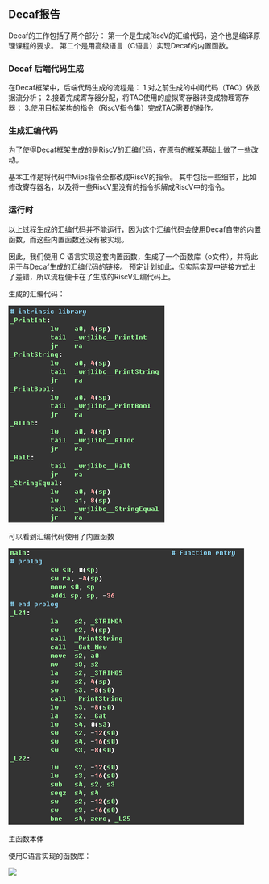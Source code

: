 ## Decaf报告  

Decaf的工作包括了两个部分：
第一个是生成RiscV的汇编代码，这个也是编译原理课程的要求。
第二个是用高级语言（C语言）实现Decaf的内置函数。

### Decaf 后端代码生成
在Decaf框架中，后端代码生成的流程是：
1.对之前生成的中间代码（TAC）做数据流分析；
2.接着完成寄存器分配，将TAC使用的虚拟寄存器转变成物理寄存器；
3.使用目标架构的指令（RiscV指令集）完成TAC需要的操作。

### 生成汇编代码
为了使得Decaf框架生成的是RiscV的汇编代码，在原有的框架基础上做了一些改动。

基本工作是将代码中Mips指令全都改成RiscV的指令。
其中包括一些细节，比如修改寄存器名，以及将一些RiscV里没有的指令拆解成RiscV中的指令。

### 运行时
以上过程生成的汇编代码并不能运行，因为这个汇编代码会使用Decaf自带的内置函数，而这些内置函数还没有被实现。

因此，我们使用 C 语言实现这套内置函数，生成了一个函数库（o文件），并将此用于与Decaf生成的汇编代码的链接。
预定计划如此，但实际实现中链接方式出了差错，所以流程便卡在了生成的RiscV汇编代码上。

生成的汇编代码：

![](funclib.png)

可以看到汇编代码使用了内置函数

![](mainfunc.png)

主函数本体



使用C语言实现的函数库：

![](E:\桌面\专题实践\pro\report\doc\funclibc.png)